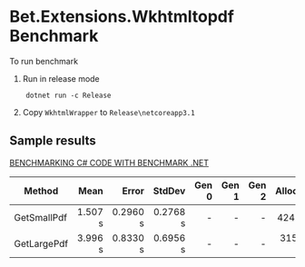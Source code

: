 ﻿# Bet.Extensions.Wkhtmltopdf Benchmark


To run benchmark

1. Run in release mode
```
    dotnet run -c Release

```

2. Copy `WkhtmlWrapper` to `Release\netcoreapp3.1`


## Sample results

[BENCHMARKING C# CODE WITH BENCHMARK .NET](https://www.stevejgordon.co.uk/introduction-to-benchmarking-csharp-code-with-benchmark-dot-net)

|      Method |    Mean |    Error |   StdDev | Gen 0 | Gen 1 | Gen 2 |  Allocated |
|------------ |--------:|---------:|---------:|------:|------:|------:|-----------:|
| GetSmallPdf | 1.507 s | 0.2960 s | 0.2768 s |     - |     - |     - |   424.3 KB |
| GetLargePdf | 3.996 s | 0.8330 s | 0.6956 s |     - |     - |     - | 3158.72 KB |
